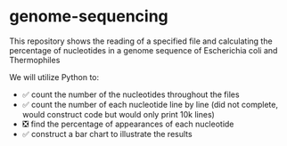 # genome-sequencing
This repository shows the reading of a specified file and calculating the percentage of nucleotides in a genome sequence of Escherichia coli and Thermophiles

We will utilize Python to:

- :white_check_mark: count the number of the nucleotides throughout the files
- :white_check_mark: count the number of each nucleotide line by line (did not complete, would construct code but would only print 10k lines)
- :negative_squared_cross_mark: find the percentage of appearances of each nucleotide
- :white_check_mark: construct a bar chart to illustrate the results
